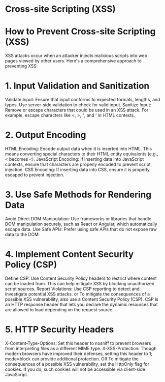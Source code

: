 # Cross-site Scripting (XSS)



# How to Prevent Cross-site Scripting (XSS) 
 XSS attacks occur when an attacker injects malicious scripts into web pages viewed by other users. Here's a comprehensive approach to preventing XSS:

# 1. Input Validation and Sanitization
Validate Input: Ensure that input conforms to expected formats, lengths, and types. Use server-side validation to check for valid input.
Sanitize Input: Remove or escape characters that could be used in an XSS attack. For example, escape characters like <, >, ", and ' in HTML contexts.
# 2. Output Encoding
HTML Encoding: Encode output data when it is inserted into HTML. This means converting special characters to their HTML entity equivalents (e.g., < becomes &lt;).
JavaScript Encoding: If inserting data into JavaScript contexts, ensure that characters are properly encoded to prevent script injection.
CSS Encoding: If inserting data into CSS, ensure it is properly escaped to prevent injection.
# 3. Use Safe Methods for Rendering Data
Avoid Direct DOM Manipulation: Use frameworks or libraries that handle DOM manipulation securely, such as React or Angular, which automatically escape data.
Use Safe APIs: Prefer using safe APIs that do not expose raw data to the DOM.
# 4. Implement Content Security Policy (CSP)
Define CSP: Use Content Security Policy headers to restrict where content can be loaded from. This can help mitigate XSS by blocking unauthorized script sources.
Report Violations: Use CSP reporting to detect and investigate potential XSS attacks.
or To mitigate the consequences of a possible XSS vulnerability, also use a Content Security Policy (CSP). CSP is an HTTP response header that lets you declare 
the dynamic resources that are allowed to load depending on the request source.
# 5. HTTP Security Headers
X-Content-Type-Options: Set this header to nosniff to prevent browsers from interpreting files as a different MIME type.
X-XSS-Protection: Though modern browsers have improved their defenses, setting this header to 1; mode=block can provide additional protection.
OR To mitigate the consequences of a possible XSS vulnerability, set the HttpOnly flag for cookies. If you do, such cookies will not be accessible 
via client-side JavaScript.

